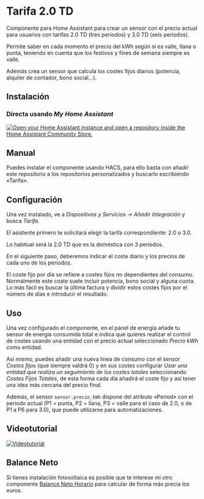 # Tarifa 2.0 TD

Componente para Home Assistant para crear un sensor con el precio actual para usuarios con tarifas 2.0 TD (tres periodos) y 3.0 TD (seis periodos).

Permite saber en cada momento el precio del kWh según si es valle, llana o punta, teniendo en cuenta que los festivos y fines de semana siempre es valle.

Además crea un sensor que calcula los costes fijos diarios (potencia, alquiler de contador, bono social...).

## Instalación

### Directa usando _My Home Assistant_

[![Open your Home Assistant instance and open a repository inside the Home Assistant Community Store.](https://my.home-assistant.io/badges/hacs_repository.svg)](https://my.home-assistant.io/redirect/hacs_repository/?owner=miguelangellv&repository=tarifa_20td&category=integration)

## Manual

Puedes instalar el componente usando HACS, para ello basta con añadir este repositorio a los repositorios personalizados y buscarlo escribiendo «Tarifa».

## Configuración

Una vez instalado, ve a _Dispositivos y Servicios -> Añadir Integración_ y busca _Tarifa_.

El asistente primero te solicitará elegir la tarifa correspondiente: 2.0 o 3.0.

Lo habitual será la 2.0 TD que es la doméstica con 3 periodos.

En el siguiente paso, deberemos indicar el coste diario y los precios de cada uno de los periodos.

El coste fijo por día se refiere a costes fijos no dependientes del consumo. Normalmente este coste suele incluir potencia, bono social y alguna cuota. Lo más fácil es buscar
la última factura y dividir estos costes fijos por el número de días e introducir el resultado.

## Uso

Una vez configurado el componente, en el panel de energía añade tu sensor de energía consumida total e indica que quieres realizar el control de costes usando una entidad con el
precio actual seleccionado _Precio kWh_ como entidad.

Así mismo, puedes añadir una nueva línea de consumo con el sensor _Costes fijos_ (que siempre valdrá 0) y en sus costes configurar _Usar una entidad que realiza un seguimiento de
los costes totales_ seleccionando _Costes Fijos Totales_, de esta forma cada día añadirá el coste fijo y así tener una idea más cercana del precio final.

Además, el sensor `sensor.precio_kWh` dispone del atributo «Period» con el periodo actual (P1 = punta, P2 = llana, P3 = valle para el caso de 2.0, o de P1 a P6 para 3.0),
que puede utilizarse para automatizaciones.

## Videotutorial

[![Videotutorial](https://img.youtube.com/vi/BdZdz-7Du_Q/0.jpg)](https://www.youtube.com/watch?v=BdZdz-7Du_Q "Videotutorial")

## Balance Neto

Si tienes instalación fotovoltaica es posible que te interese mi otro componente [Balance Neto Horario](https://github.com/MiguelAngelLV/balance_neto) para calcular de forma más precia los euros.
